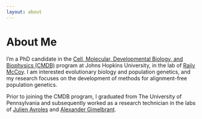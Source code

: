 ```yaml
---
layout: about 
---
```


# About Me
I’m a PhD candidate in the [Cell, Molecular, Developmental Biology, and Biophysics (CMDB)](https://cmdb.jhu.edu/) program at Johns Hopkins University, in the lab of [Rajiv McCoy](https://mccoy-lab.org/). I am interested evolutionary biology and population genetics, and my research focuses on the development of methods for alignment-free population genetics. 

Prior to joining the CMDB program, I graduated from The University of Pennsylvania and subsequently worked as a research technician in the labs of [Julien Ayroles](https://ayroleslab.princeton.edu/) and [Alexander Gimelbrant](https://gimelbrantlab.med.harvard.edu/research-0).
